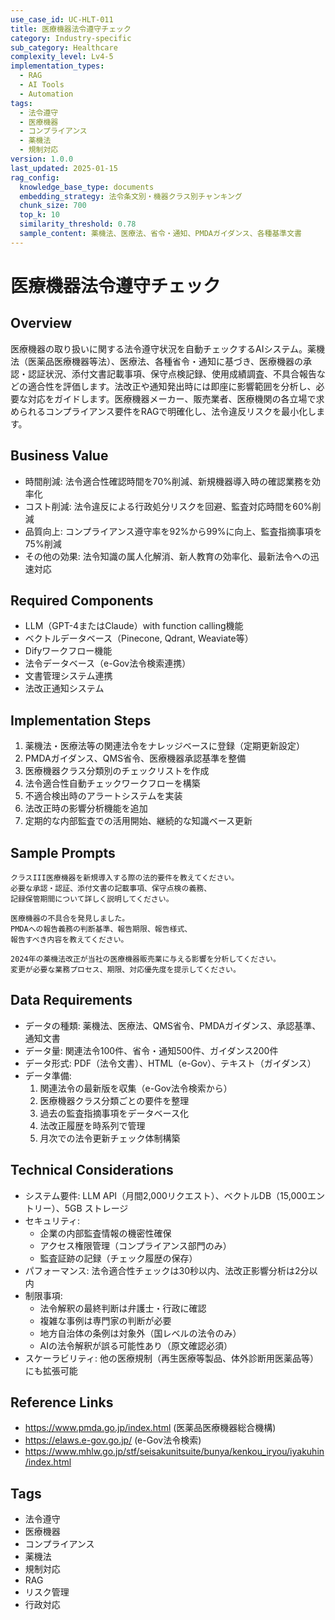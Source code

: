 ```yaml
---
use_case_id: UC-HLT-011
title: 医療機器法令遵守チェック
category: Industry-specific
sub_category: Healthcare
complexity_level: Lv4-5
implementation_types:
  - RAG
  - AI Tools
  - Automation
tags:
  - 法令遵守
  - 医療機器
  - コンプライアンス
  - 薬機法
  - 規制対応
version: 1.0.0
last_updated: 2025-01-15
rag_config:
  knowledge_base_type: documents
  embedding_strategy: 法令条文別・機器クラス別チャンキング
  chunk_size: 700
  top_k: 10
  similarity_threshold: 0.78
  sample_content: 薬機法、医療法、省令・通知、PMDAガイダンス、各種基準文書
---
```


# 医療機器法令遵守チェック

## Overview

医療機器の取り扱いに関する法令遵守状況を自動チェックするAIシステム。薬機法（医薬品医療機器等法）、医療法、各種省令・通知に基づき、医療機器の承認・認証状況、添付文書記載事項、保守点検記録、使用成績調査、不具合報告などの適合性を評価します。法改正や通知発出時には即座に影響範囲を分析し、必要な対応をガイドします。医療機器メーカー、販売業者、医療機関の各立場で求められるコンプライアンス要件をRAGで明確化し、法令違反リスクを最小化します。

## Business Value

- 時間削減: 法令適合性確認時間を70%削減、新規機器導入時の確認業務を効率化
- コスト削減: 法令違反による行政処分リスクを回避、監査対応時間を60%削減
- 品質向上: コンプライアンス遵守率を92%から99%に向上、監査指摘事項を75%削減
- その他の効果: 法令知識の属人化解消、新人教育の効率化、最新法令への迅速対応

## Required Components

- LLM（GPT-4またはClaude）with function calling機能
- ベクトルデータベース（Pinecone, Qdrant, Weaviate等）
- Difyワークフロー機能
- 法令データベース（e-Gov法令検索連携）
- 文書管理システム連携
- 法改正通知システム

## Implementation Steps

1. 薬機法・医療法等の関連法令をナレッジベースに登録（定期更新設定）
2. PMDAガイダンス、QMS省令、医療機器承認基準を整備
3. 医療機器クラス分類別のチェックリストを作成
4. 法令適合性自動チェックワークフローを構築
5. 不適合検出時のアラートシステムを実装
6. 法改正時の影響分析機能を追加
7. 定期的な内部監査での活用開始、継続的な知識ベース更新

## Sample Prompts

```
クラスIII医療機器を新規導入する際の法的要件を教えてください。
必要な承認・認証、添付文書の記載事項、保守点検の義務、
記録保管期間について詳しく説明してください。
```

```
医療機器の不具合を発見しました。
PMDAへの報告義務の判断基準、報告期限、報告様式、
報告すべき内容を教えてください。
```

```
2024年の薬機法改正が当社の医療機器販売業に与える影響を分析してください。
変更が必要な業務プロセス、期限、対応優先度を提示してください。
```

## Data Requirements

- データの種類: 薬機法、医療法、QMS省令、PMDAガイダンス、承認基準、通知文書
- データ量: 関連法令100件、省令・通知500件、ガイダンス200件
- データ形式: PDF（法令文書）、HTML（e-Gov）、テキスト（ガイダンス）
- データ準備:
  1. 関連法令の最新版を収集（e-Gov法令検索から）
  2. 医療機器クラス分類ごとの要件を整理
  3. 過去の監査指摘事項をデータベース化
  4. 法改正履歴を時系列で管理
  5. 月次での法令更新チェック体制構築

## Technical Considerations

- システム要件: LLM API（月間2,000リクエスト）、ベクトルDB（15,000エントリー）、5GB ストレージ
- セキュリティ:
  - 企業の内部監査情報の機密性確保
  - アクセス権限管理（コンプライアンス部門のみ）
  - 監査証跡の記録（チェック履歴の保存）
- パフォーマンス: 法令適合性チェックは30秒以内、法改正影響分析は2分以内
- 制限事項:
  - 法令解釈の最終判断は弁護士・行政に確認
  - 複雑な事例は専門家の判断が必要
  - 地方自治体の条例は対象外（国レベルの法令のみ）
  - AIの法令解釈が誤る可能性あり（原文確認必須）
- スケーラビリティ: 他の医療規制（再生医療等製品、体外診断用医薬品等）にも拡張可能

## Reference Links

- https://www.pmda.go.jp/index.html (医薬品医療機器総合機構)
- https://elaws.e-gov.go.jp/ (e-Gov法令検索)
- https://www.mhlw.go.jp/stf/seisakunitsuite/bunya/kenkou_iryou/iyakuhin/index.html

## Tags

- 法令遵守
- 医療機器
- コンプライアンス
- 薬機法
- 規制対応
- RAG
- リスク管理
- 行政対応
